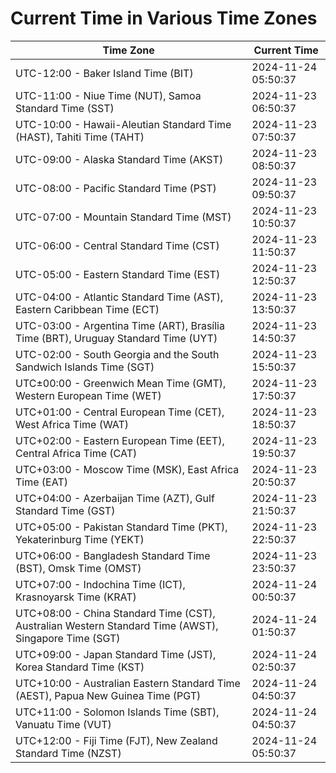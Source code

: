 # Current Time in Various Time Zones

| Time Zone | Current Time |
|-----------|--------------|
| UTC-12:00 - Baker Island Time (BIT) | 2024-11-24 05:50:37 |
| UTC-11:00 - Niue Time (NUT), Samoa Standard Time (SST) | 2024-11-23 06:50:37 |
| UTC-10:00 - Hawaii-Aleutian Standard Time (HAST), Tahiti Time (TAHT) | 2024-11-23 07:50:37 |
| UTC-09:00 - Alaska Standard Time (AKST) | 2024-11-23 08:50:37 |
| UTC-08:00 - Pacific Standard Time (PST) | 2024-11-23 09:50:37 |
| UTC-07:00 - Mountain Standard Time (MST) | 2024-11-23 10:50:37 |
| UTC-06:00 - Central Standard Time (CST) | 2024-11-23 11:50:37 |
| UTC-05:00 - Eastern Standard Time (EST) | 2024-11-23 12:50:37 |
| UTC-04:00 - Atlantic Standard Time (AST), Eastern Caribbean Time (ECT) | 2024-11-23 13:50:37 |
| UTC-03:00 - Argentina Time (ART), Brasília Time (BRT), Uruguay Standard Time (UYT) | 2024-11-23 14:50:37 |
| UTC-02:00 - South Georgia and the South Sandwich Islands Time (SGT) | 2024-11-23 15:50:37 |
| UTC±00:00 - Greenwich Mean Time (GMT), Western European Time (WET) | 2024-11-23 17:50:37 |
| UTC+01:00 - Central European Time (CET), West Africa Time (WAT) | 2024-11-23 18:50:37 |
| UTC+02:00 - Eastern European Time (EET), Central Africa Time (CAT) | 2024-11-23 19:50:37 |
| UTC+03:00 - Moscow Time (MSK), East Africa Time (EAT) | 2024-11-23 20:50:37 |
| UTC+04:00 - Azerbaijan Time (AZT), Gulf Standard Time (GST) | 2024-11-23 21:50:37 |
| UTC+05:00 - Pakistan Standard Time (PKT), Yekaterinburg Time (YEKT) | 2024-11-23 22:50:37 |
| UTC+06:00 - Bangladesh Standard Time (BST), Omsk Time (OMST) | 2024-11-23 23:50:37 |
| UTC+07:00 - Indochina Time (ICT), Krasnoyarsk Time (KRAT) | 2024-11-24 00:50:37 |
| UTC+08:00 - China Standard Time (CST), Australian Western Standard Time (AWST), Singapore Time (SGT) | 2024-11-24 01:50:37 |
| UTC+09:00 - Japan Standard Time (JST), Korea Standard Time (KST) | 2024-11-24 02:50:37 |
| UTC+10:00 - Australian Eastern Standard Time (AEST), Papua New Guinea Time (PGT) | 2024-11-24 04:50:37 |
| UTC+11:00 - Solomon Islands Time (SBT), Vanuatu Time (VUT) | 2024-11-24 04:50:37 |
| UTC+12:00 - Fiji Time (FJT), New Zealand Standard Time (NZST) | 2024-11-24 05:50:37 |
